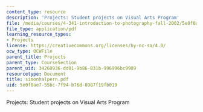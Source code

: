 ```yaml
---
content_type: resource
description: 'Projects: Student projects on Visual Arts Program'
file: /media/courses/4-341-introduction-to-photography-fall-2002/5e0f0ae755bc7f94b76d8987f19fb019_simonhalpern.pdf
file_type: application/pdf
learning_resource_types:
- Projects
license: https://creativecommons.org/licenses/by-nc-sa/4.0/
ocw_type: OCWFile
parent_title: Projects
parent_type: CourseSection
parent_uid: 34260936-dd81-9b86-831b-996996bc9909
resourcetype: Document
title: simonhalpern.pdf
uid: 5e0f0ae7-55bc-7f94-b76d-8987f19fb019
---
```

Projects: Student projects on Visual Arts Program